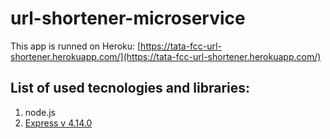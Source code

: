 # url-shortener-microservice
This app is runned on Heroku: [https://tata-fcc-url-shortener.herokuapp.com/](https://tata-fcc-url-shortener.herokuapp.com/)

## List of used tecnologies and libraries:
1. node.js
1. [Express v 4.14.0](https://expressjs.com/)